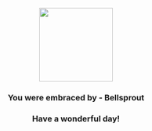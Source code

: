 <p align="center">
    <img src="https://raw.githubusercontent.com/PokeAPI/sprites/master/sprites/pokemon/69.png" width="150" height="150">
</p>
<h3 align="center">You were embraced by - <b>Bellsprout</b></h3>
<h3 align="center">Have a wonderful day!</h3>

